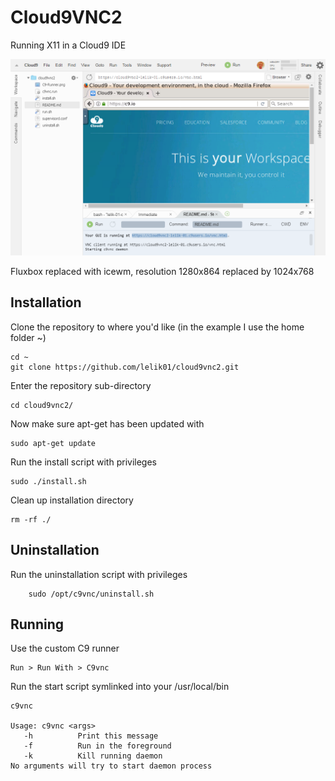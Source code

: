 Cloud9VNC2
===

Running X11 in a Cloud9 IDE

![Screenshot](screenshot2.png)

Fluxbox replaced with icewm,
resolution 1280x864 replaced by 1024x768

Installation
------------


Clone the repository to where you'd like (in the example I use the home folder ~)
    
    
    cd ~
    git clone https://github.com/lelik01/cloud9vnc2.git
    

Enter the repository sub-directory

    cd cloud9vnc2/

Now make sure apt-get has been updated with 

    sudo apt-get update

Run the install script with privileges

    sudo ./install.sh
    
Clean up installation directory
    
    rm -rf ./

Uninstallation
--------------

Run the uninstallation script with privileges

        sudo /opt/c9vnc/uninstall.sh
    

Running
-------

Use the custom C9 runner

    Run > Run With > C9vnc
    
Run the start script symlinked into your /usr/local/bin
    
    
    c9vnc
    
    Usage: c9vnc <args>
       -h          Print this message
       -f          Run in the foreground
       -k          Kill running daemon
    No arguments will try to start daemon process
    
